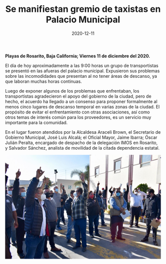 ﻿---
layout: blog
title:  "Se manifiestan gremio de taxistas en Palacio Municipal"
date:   2020-12-11
categories: rosarito
permalink: /:categories/:title:output_ext
image: /img/cnr/se-manifiestas-gremio-de-taxistas-en-palacio-municipal.jpeg
alt: "Se manifiestan gremio de taxistas en Palacio Municipal"
autor: 
---

**Playas de Rosarito, Baja California; Viernes 11 de diciembre del 2020.**


El día de hoy aproximadamente a las 9:00 horas un grupo de transportistas se presentó en las afueras del palacio municipal. Expusieron sus problemas sobre las incomodidades que presentan al no tener áreas de descanso, ya que laboran muchas horas continuas. 


Luego de exponer algunos de los problemas que enfrentaban, los transportistas agradecieron el apoyo del gobierno de la ciudad, pero de hecho, el acuerdo ha llegado a un consenso para proponer formalmente al menos cinco lugares de descanso temporal en varias zonas de la ciudad. El propósito de evitar el enfrentamiento con otras asociaciones, así como otros temas de interés común para los proveedores, es un servicio muy importante para la comunidad.


En el lugar fueron atendidos por la Alcaldesa Araceli Brown, el Secretario de Gobierno Municipal, José Luis Alcalá; el Oficial Mayor, Jaime Ibarra; Óscar Julián Peralta, encargado de despacho de la delegación IMOS en Rosarito, y Salvador Sánchez, analista de movilidad de la citada dependencia estatal.

<div id="carouselExampleSlidesOnly" class="carousel slide" data-ride="carousel">
  <div class="carousel-inner">
    <div class="carousel-item active">
       <img class="d-block w-100" src="/img/cnr/se-manifiestas-gremio-de-taxistas-en-palacio-municipal.jpeg" loading="lazy"  alt="Se manifiestan gremio de taxistas en Palacio Municipal">
    </div>
  </div>
</div>